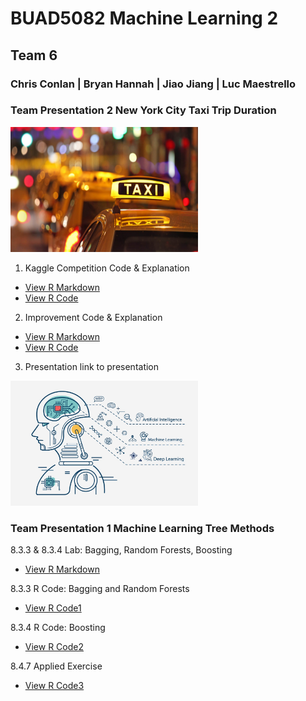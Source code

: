 
# BUAD5082 Machine Learning 2
## Team 6
### Chris Conlan | Bryan Hannah | Jiao Jiang | Luc Maestrello

### Team Presentation 2 New York City Taxi Trip Duration

<img src="/class_project/NYCTaxi.jpg" width="300" height="200" class="img-responsive" alt=""> 

1. Kaggle Competition Code & Explanation
  - [View R Markdown](Kaggle-code.html)
  - [View R Code](Kaggle-code.Rmd)

2. Improvement Code & Explanation
 - [View R Markdown](Improvement.html)
 - [View R Code](Improvement.Rmd)

3. Presentation
  link to presentation

<img src="/class_project/github1.jpg" width="300" height="200" class="img-responsive" alt=""> 

### Team Presentation 1 Machine Learning Tree Methods

8.3.3 & 8.3.4 Lab: Bagging, Random Forests, Boosting
  - [View R Markdown](Lab.html)

8.3.3 R Code: Bagging and Random Forests
  - [View R Code1](8.3.3.R)

8.3.4 R Code: Boosting
  - [View R Code2](8.3.4.R)

8.4.7 Applied Exercise
  - [View R Code3](8.4.7.R)
